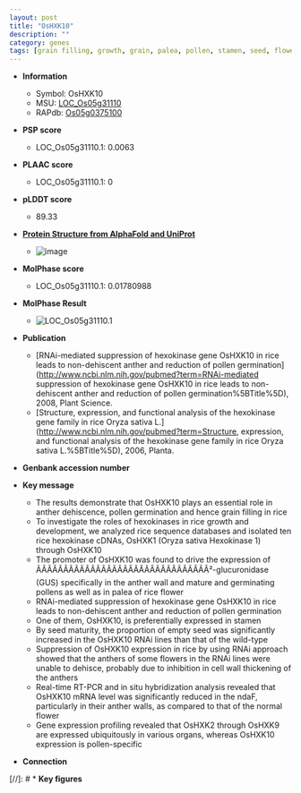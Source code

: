 ```yaml
---
layout: post
title: "OsHXK10"
description: ""
category: genes
tags: [grain filling, growth, grain, palea, pollen, stamen, seed, flower, anther, cell wall]
---
```


* **Information**  
    + Symbol: OsHXK10  
    + MSU: [LOC_Os05g31110](http://rice.plantbiology.msu.edu/cgi-bin/ORF_infopage.cgi?orf=LOC_Os05g31110)  
    + RAPdb: [Os05g0375100](http://rapdb.dna.affrc.go.jp/viewer/gbrowse_details/irgsp1?name=Os05g0375100)  

* **PSP score**  
    + LOC_Os05g31110.1: 0.0063 

* **PLAAC score**  
    + LOC_Os05g31110.1: 0 

* **pLDDT score**
    + 89.33

* **[Protein Structure from AlphaFold and UniProt](https://www.uniprot.org/uniprotkb/Q2KNB5/entry#structure)**
    + ![image](https://ricepsp.github.io/images/Q2/AF-Q2KNB5-F1.png)

* **MolPhase score**
    + LOC_Os05g31110.1: 0.01780988

* **MolPhase Result**
    + ![LOC_Os05g31110.1](https://304243504.github.io/Pictures/LOC_Os05g/LOC_Os05g31110.1.png)

* **Publication**  
    + [RNAi-mediated suppression of hexokinase gene OsHXK10 in rice leads to non-dehiscent anther and reduction of pollen germination](http://www.ncbi.nlm.nih.gov/pubmed?term=RNAi-mediated suppression of hexokinase gene OsHXK10 in rice leads to non-dehiscent anther and reduction of pollen germination%5BTitle%5D), 2008, Plant Science.
    + [Structure, expression, and functional analysis of the hexokinase gene family in rice Oryza sativa L.](http://www.ncbi.nlm.nih.gov/pubmed?term=Structure, expression, and functional analysis of the hexokinase gene family in rice Oryza sativa L.%5BTitle%5D), 2006, Planta.

* **Genbank accession number**  

* **Key message**  
    + The results demonstrate that OsHXK10 plays an essential role in anther dehiscence, pollen germination and hence grain filling in rice
    + To investigate the roles of hexokinases in rice growth and development, we analyzed rice sequence databases and isolated ten rice hexokinase cDNAs, OsHXK1 (Oryza sativa Hexokinase 1) through OsHXK10
    + The promoter of OsHXK10 was found to drive the expression of ÃÂÃÂÃÂÃÂÃÂÃÂÃÂÃÂÃÂÃÂÃÂÃÂÃÂÃÂÃÂÃÂ²-glucuronidase (GUS) specifically in the anther wall and mature and germinating pollens as well as in palea of rice flower
    + RNAi-mediated suppression of hexokinase gene OsHXK10 in rice leads to non-dehiscent anther and reduction of pollen germination
    + One of them, OsHXK10, is preferentially expressed in stamen
    + By seed maturity, the proportion of empty seed was significantly increased in the OsHXK10 RNAi lines than that of the wild-type
    + Suppression of OsHXK10 expression in rice by using RNAi approach showed that the anthers of some flowers in the RNAi lines were unable to dehisce, probably due to inhibition in cell wall thickening of the anthers
    + Real-time RT-PCR and in situ hybridization analysis revealed that OsHXK10 mRNA level was significantly reduced in the ndaF, particularly in their anther walls, as compared to that of the normal flower
    + Gene expression profiling revealed that OsHXK2 through OsHXK9 are expressed ubiquitously in various organs, whereas OsHXK10 expression is pollen-specific

* **Connection**  

[//]: # * **Key figures**  


